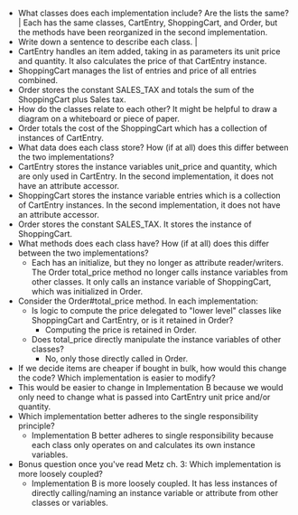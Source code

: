 * What classes does each implementation include? Are the lists the same? | Each has the same classes, CartEntry, ShoppingCart, and Order, but the methods have been reorganized in the second implementation.
* Write down a sentence to describe each class. |
 * CartEntry handles an item added, taking in as parameters its unit price and quantity. It also calculates the price of that CartEntry instance.
 * ShoppingCart manages the list of entries and price of all entries combined.
 * Order stores the constant SALES_TAX and totals the sum of the ShoppingCart plus Sales tax.
* How do the classes relate to each other? It might be helpful to draw a diagram on a whiteboard or piece of paper.
 * Order totals the cost of the ShoppingCart which has a collection of instances of CartEntry.
* What data does each class store? How (if at all) does this differ between the two implementations?
 * CartEntry stores the instance variables unit_price and quantity, which are only used in CartEntry. In the second implementation, it does not have an attribute accessor.
 * ShoppingCart stores the instance variable entries which is a collection of CartEntry instances. In the second implementation, it does not have an attribute accessor.
 * Order stores the constant SALES_TAX. It stores the instance of ShoppingCart.
* What methods does each class have? How (if at all) does this differ between the two implementations?
  * Each has an initialize, but they no longer as attribute reader/writers. The Order total_price method no longer calls instance variables from other classes. It only calls an instance variable of ShoppingCart, which was initialized in Order.
* Consider the Order#total_price method. In each implementation:
  * Is logic to compute the price delegated to "lower level" classes like ShoppingCart and CartEntry, or is it retained in Order?
    * Computing the price is retained in Order.
  * Does total_price directly manipulate the instance variables of other classes?
    * No, only those directly called in Order.
* If we decide items are cheaper if bought in bulk, how would this change the code? Which implementation is easier to modify?
 * This would be easier to change in Implementation B because we would only need to change what is passed into CartEntry unit price and/or quantity.
* Which implementation better adheres to the single responsibility principle?
  * Implementation B better adheres to single responsibility because each class only operates on and calculates its own instance variables.
* Bonus question once you've read Metz ch. 3: Which implementation is more loosely coupled?
  * Implementation B is more loosely coupled. It has less instances of directly calling/naming an instance variable or attribute from other classes or variables. 
